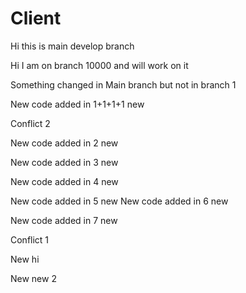 # Client
Hi this is main develop branch

Hi I am on branch 10000 and will work on it

Something changed in Main branch but not in branch 1

New code added in 1+1+1+1 new

Conflict 2

New code added in 2 new

New code added in 3 new

New code added in 4 new

New code added in 5 new
New code added in 6 new

New code added in 7 new

Conflict 1

New hi

New new 2
